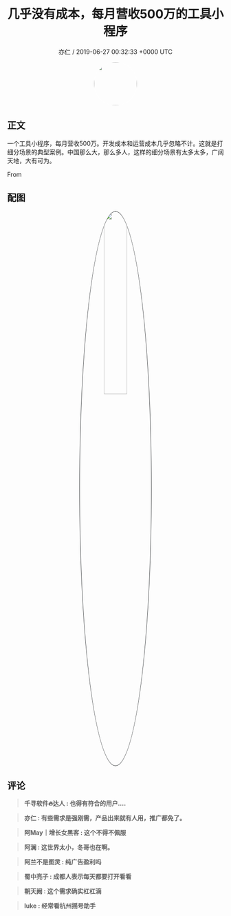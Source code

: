 <h1 align="center">几乎没有成本，每月营收500万的工具小程序</h1>
<p align="center">
    <a>亦仁 / 2019-06-27 00:32:33 &#43;0000 UTC</a>
</p>

<div align="center">
    <img src="https://images.zsxq.com/Fn3NQqCN8nuGF86yZPXSbEsl0mb3?e=1590940799&amp;token=kIxbL07-8jAj8w1n4s9zv64FuZZNEATmlU_Vm6zD:pfbNc8W3hS0oYG_hyXXh_rHMHuc=" width="100" height="100" style="border:1px solid;border-radius:50%; color:#ffffff"/>
</div>

## 正文

<div>
一个工具小程序，每月营收500万。开发成本和运营成本几乎忽略不计。这就是打细分场景的典型案例。中国那么大，那么多人，这样的细分场景有太多太多，广阔天地，大有可为。

From 
</div>

## 配图
<div class="image" align="center">

<img src="https://images.zsxq.com/FuhJh5uiqBpDGMVcYC7Rb7scg43I?imageMogr2/auto-orient/thumbnail/800x/format/jpg/blur/1x0/quality/75&amp;e=1590940799&amp;token=kIxbL07-8jAj8w1n4s9zv64FuZZNEATmlU_Vm6zD:D6grNxR-vjPIp-plx6Pcg6vVZgw=" width="33%" height="33%" style="border:1px solid;border-radius:50%; color:#3c3f41"/>

</div>

## 评论

<div align="left">
<div>

<blockquote >
<span> <strong>千寻软件🔥达人 : 也得有符合的用户.... </strong></span>
</blockquote>

<blockquote >
<span> <strong>亦仁 : 有些需求是强刚需，产品出来就有人用，推广都免了。 </strong></span>
</blockquote>

<blockquote >
<span> <strong>阿May｜增长女黑客 : 这个不得不佩服 </strong></span>
</blockquote>

<blockquote >
<span> <strong>阿澜 : 这世界太小，冬哥也在啊。 </strong></span>
</blockquote>

<blockquote >
<span> <strong>阿兰不是图灵 : 纯广告盈利吗 </strong></span>
</blockquote>

<blockquote >
<span> <strong>蜀中亮子 : 成都人表示每天都要打开看看 </strong></span>
</blockquote>

<blockquote >
<span> <strong>朝天阙 : 这个需求确实杠杠滴 </strong></span>
</blockquote>

<blockquote >
<span> <strong>luke : 经常看杭州摇号助手 </strong></span>
</blockquote>

</div>
</div>